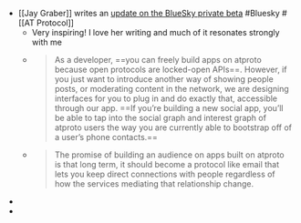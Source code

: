 - [[Jay Graber]] writes an [update on the BlueSky private beta](https://blueskyweb.xyz/blog/3-2-2023-bluesky-beta-app) #Bluesky #[[AT Protocol]]
	- Very inspiring! I love her writing and much of it resonates strongly with me
	- > As a developer, ==you can freely build apps on atproto because open protocols are locked-open APIs==. However, if you just want to introduce another way of showing people posts, or moderating content in the network, we are designing interfaces for you to plug in and do exactly that, accessible through our app. ==If you’re building a new social app, you’ll be able to tap into the social graph and interest graph of atproto users the way you are currently able to bootstrap off of a user’s phone contacts.==
	- > The promise of building an audience on apps built on atproto is that long term, it should become a protocol like email that lets you keep direct connections with people regardless of how the services mediating that relationship change.
-
-
